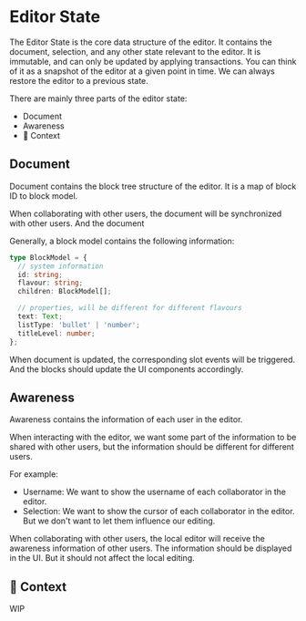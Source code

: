 # Editor State

The Editor State is the core data structure of the editor.
It contains the document, selection, and any other state relevant to the editor.
It is immutable, and can only be updated by applying transactions.
You can think of it as a snapshot of the editor at a given point in time.
We can always restore the editor to a previous state.

There are mainly three parts of the editor state:

- Document
- Awareness
- 🚧 Context

## Document

Document contains the block tree structure of the editor.
It is a map of block ID to block model.

When collaborating with other users, the document will be synchronized with other users.
And the document

Generally, a block model contains the following information:

```ts
type BlockModel = {
  // system information
  id: string;
  flavour: string;
  children: BlockModel[];

  // properties, will be different for different flavours
  text: Text;
  listType: 'bullet' | 'number';
  titleLevel: number;
};
```

When document is updated, the corresponding slot events will be triggered.
And the blocks should update the UI components accordingly.

## Awareness

Awareness contains the information of each user in the editor.

When interacting with the editor, we want some part of the information to be shared with other users,
but the information should be different for different users.

For example:

- Username: We want to show the username of each collaborator in the editor.
- Selection: We want to show the cursor of each collaborator in the editor.
  But we don't want to let them influence our editing.

When collaborating with other users, the local editor will receive the awareness information of other users.
The information should be displayed in the UI. But it should not affect the local editing.

## 🚧 Context

WIP
